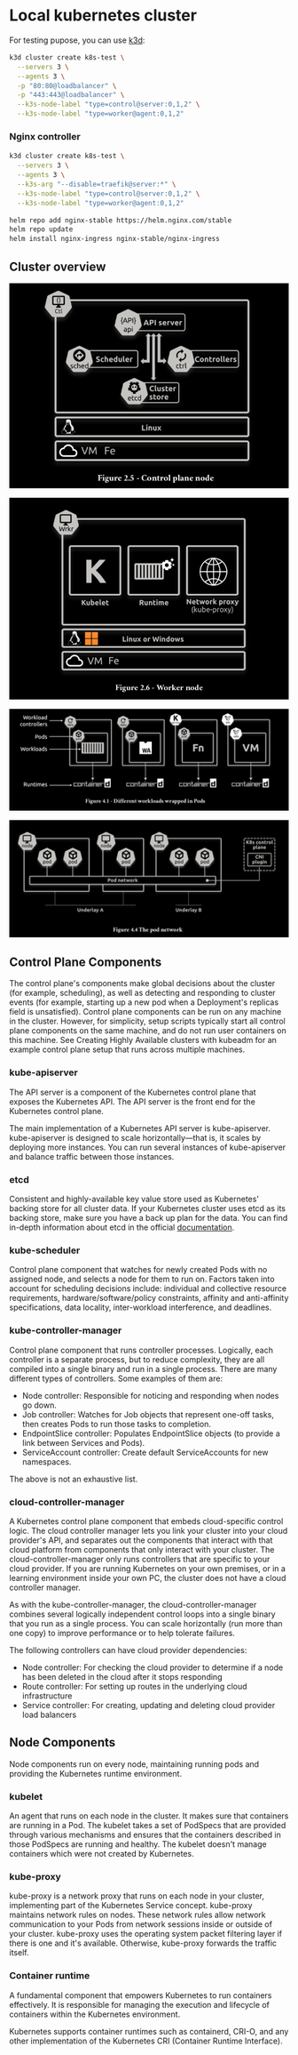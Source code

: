 # Local kubernetes cluster

For testing pupose, you can use [k3d](https://github.com/k3d-io/k3d):

```bash
k3d cluster create k8s-test \
  --servers 3 \
  --agents 3 \
  -p "80:80@loadbalancer" \
  -p "443:443@loadbalancer" \
  --k3s-node-label "type=control@server:0,1,2" \
  --k3s-node-label "type=worker@agent:0,1,2"
```

### Nginx controller

```bash
k3d cluster create k8s-test \
  --servers 3 \
  --agents 3 \
  --k3s-arg "--disable=traefik@server:*" \
  --k3s-node-label "type=control@server:0,1,2" \
  --k3s-node-label "type=worker@agent:0,1,2"
```
```bash
helm repo add nginx-stable https://helm.nginx.com/stable
helm repo update
helm install nginx-ingress nginx-stable/nginx-ingress
```

## Cluster overview

![Control Plane Node](./public/01_control_plane_node.png)

![Worker Node](./public/02_worker_node.png)

![Different Workloads Pod](./public/03_diff_workloads_pod.png)

![Pod Network](./public/05_pod_network.png)

## Control Plane Components

The control plane's components make global decisions about the cluster (for example, scheduling), as well as detecting and responding to cluster events (for example, starting up a new pod when a Deployment's replicas field is unsatisfied).
Control plane components can be run on any machine in the cluster. However, for simplicity, setup scripts typically start all control plane components on the same machine, and do not run user containers on this machine. See Creating Highly Available clusters with kubeadm for an example control plane setup that runs across multiple machines.

### kube-apiserver
The API server is a component of the Kubernetes control plane that exposes the Kubernetes API. The API server is the front end for the Kubernetes control plane.

The main implementation of a Kubernetes API server is kube-apiserver. kube-apiserver is designed to scale horizontally—that is, it scales by deploying more instances. You can run several instances of kube-apiserver and balance traffic between those instances.

### etcd
Consistent and highly-available key value store used as Kubernetes' backing store for all cluster data.
If your Kubernetes cluster uses etcd as its backing store, make sure you have a back up plan for the data.
You can find in-depth information about etcd in the official [documentation](https://etcd.io/docs/).

### kube-scheduler
Control plane component that watches for newly created Pods with no assigned node, and selects a node for them to run on.
Factors taken into account for scheduling decisions include: individual and collective resource requirements, hardware/software/policy constraints, affinity and anti-affinity specifications, data locality, inter-workload interference, and deadlines.

### kube-controller-manager
Control plane component that runs controller processes.
Logically, each controller is a separate process, but to reduce complexity, they are all compiled into a single binary and run in a single process.
There are many different types of controllers. Some examples of them are:

- Node controller: Responsible for noticing and responding when nodes go down.
- Job controller: Watches for Job objects that represent one-off tasks, then creates Pods to run those tasks to completion.
- EndpointSlice controller: Populates EndpointSlice objects (to provide a link between Services and Pods).
- ServiceAccount controller: Create default ServiceAccounts for new namespaces.

The above is not an exhaustive list.

### cloud-controller-manager
A Kubernetes control plane component that embeds cloud-specific control logic. The cloud controller manager lets you link your cluster into your cloud provider's API, and separates out the components that interact with that cloud platform from components that only interact with your cluster.
The cloud-controller-manager only runs controllers that are specific to your cloud provider. If you are running Kubernetes on your own premises, or in a learning environment inside your own PC, the cluster does not have a cloud controller manager.

As with the kube-controller-manager, the cloud-controller-manager combines several logically independent control loops into a single binary that you run as a single process. You can scale horizontally (run more than one copy) to improve performance or to help tolerate failures.

The following controllers can have cloud provider dependencies:

- Node controller: For checking the cloud provider to determine if a node has been deleted in the cloud after it stops responding
- Route controller: For setting up routes in the underlying cloud infrastructure
- Service controller: For creating, updating and deleting cloud provider load balancers


## Node Components
Node components run on every node, maintaining running pods and providing the Kubernetes runtime environment.

### kubelet
An agent that runs on each node in the cluster. It makes sure that containers are running in a Pod.
The kubelet takes a set of PodSpecs that are provided through various mechanisms and ensures that the containers described in those PodSpecs are running and healthy. The kubelet doesn't manage containers which were not created by Kubernetes.

### kube-proxy
kube-proxy is a network proxy that runs on each node in your cluster, implementing part of the Kubernetes Service concept.
kube-proxy maintains network rules on nodes. These network rules allow network communication to your Pods from network sessions inside or outside of your cluster.
kube-proxy uses the operating system packet filtering layer if there is one and it's available. Otherwise, kube-proxy forwards the traffic itself.

### Container runtime
A fundamental component that empowers Kubernetes to run containers effectively. It is responsible for managing the execution and lifecycle of containers within the Kubernetes environment.

Kubernetes supports container runtimes such as containerd, CRI-O, and any other implementation of the Kubernetes CRI (Container Runtime Interface).
